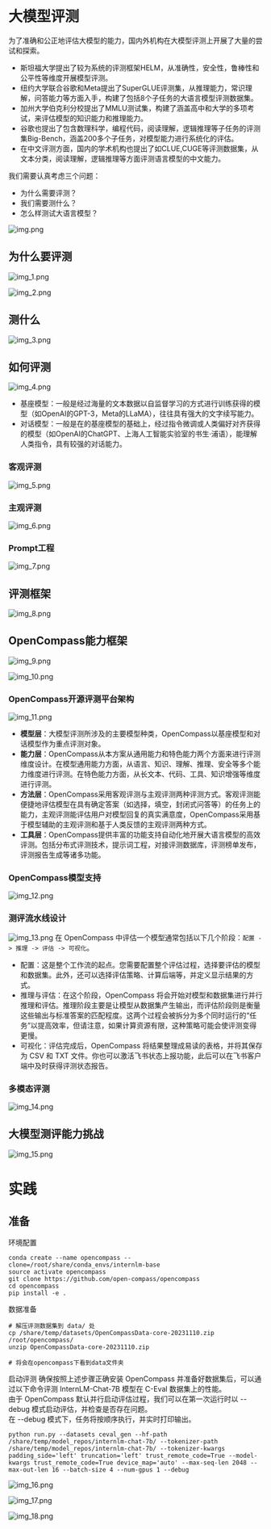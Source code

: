 # 大模型评测

为了准确和公正地评估大模型的能力，国内外机构在大模型评测上开展了大量的尝试和探索。
- 斯坦福大学提出了较为系统的评测框架HELM，从准确性，安全性，鲁棒性和公平性等维度开展模型评测。
- 纽约大学联合谷歌和Meta提出了SuperGLUE评测集，从推理能力，常识理解，问答能力等方面入手，构建了包括8个子任务的大语言模型评测数据集。
- 加州大学伯克利分校提出了MMLU测试集，构建了涵盖高中和大学的多项考试，来评估模型的知识能力和推理能力。
- 谷歌也提出了包含数理科学，编程代码，阅读理解，逻辑推理等子任务的评测集Big-Bench，涵盖200多个子任务，对模型能力进行系统化的评估。
- 在中文评测方面，国内的学术机构也提出了如CLUE,CUGE等评测数据集，从文本分类，阅读理解，逻辑推理等方面评测语言模型的中文能力。

我们需要认真考虑三个问题：
- 为什么需要评测？
- 我们需要测什么？
- 怎么样测试大语言模型？

![img.png](note_picture%2Fimg.png)

## 为什么要评测
![img_1.png](note_picture%2Fimg_1.png)

![img_2.png](note_picture%2Fimg_2.png)

## 测什么
![img_3.png](note_picture%2Fimg_3.png)

## 如何评测
![img_4.png](note_picture%2Fimg_4.png)
- 基座模型：一般是经过海量的文本数据以自监督学习的方式进行训练获得的模型（如OpenAI的GPT-3，Meta的LLaMA），往往具有强大的文字续写能力。
- 对话模型：一般是在的基座模型的基础上，经过指令微调或人类偏好对齐获得的模型（如OpenAI的ChatGPT、上海人工智能实验室的书生·浦语），能理解人类指令，具有较强的对话能力。
### 客观评测
![img_5.png](note_picture%2Fimg_5.png)
### 主观评测
![img_6.png](note_picture%2Fimg_6.png)

### Prompt工程
![img_7.png](note_picture%2Fimg_7.png)

## 评测框架
![img_8.png](note_picture%2Fimg_8.png)

## OpenCompass能力框架
![img_9.png](note_picture%2Fimg_9.png)

![img_10.png](note_picture%2Fimg_10.png)

### OpenCompass开源评测平台架构
![img_11.png](note_picture%2Fimg_11.png)
- **模型层**：大模型评测所涉及的主要模型种类，OpenCompass以基座模型和对话模型作为重点评测对象。
- **能力层**：OpenCompass从本方案从通用能力和特色能力两个方面来进行评测维度设计。在模型通用能力方面，从语言、知识、理解、推理、安全等多个能力维度进行评测。在特色能力方面，从长文本、代码、工具、知识增强等维度进行评测。
- **方法层**：OpenCompass采用客观评测与主观评测两种评测方式。客观评测能便捷地评估模型在具有确定答案（如选择，填空，封闭式问答等）的任务上的能力，主观评测能评估用户对模型回复的真实满意度，OpenCompass采用基于模型辅助的主观评测和基于人类反馈的主观评测两种方式。
- **工具层**：OpenCompass提供丰富的功能支持自动化地开展大语言模型的高效评测。包括分布式评测技术，提示词工程，对接评测数据库，评测榜单发布，评测报告生成等诸多功能。

### OpenCompass模型支持
![img_12.png](note_picture%2Fimg_12.png)

### 测评流水线设计
![img_13.png](note_picture%2Fimg_13.png)
在 OpenCompass 中评估一个模型通常包括以下几个阶段：`配置 -> 推理 -> 评估 -> 可视化`。

- 配置：这是整个工作流的起点。您需要配置整个评估过程，选择要评估的模型和数据集。此外，还可以选择评估策略、计算后端等，并定义显示结果的方式。
- 推理与评估：在这个阶段，OpenCompass 将会开始对模型和数据集进行并行推理和评估。推理阶段主要是让模型从数据集产生输出，而评估阶段则是衡量这些输出与标准答案的匹配程度。这两个过程会被拆分为多个同时运行的“任务”以提高效率，但请注意，如果计算资源有限，这种策略可能会使评测变得更慢。
- 可视化：评估完成后，OpenCompass 将结果整理成易读的表格，并将其保存为 CSV 和 TXT 文件。你也可以激活飞书状态上报功能，此后可以在飞书客户端中及时获得评测状态报告。

### 多模态评测
![img_14.png](note_picture%2Fimg_14.png)

## 大模型测评能力挑战
![img_15.png](note_picture%2Fimg_15.png)

# 实践
## 准备
环境配置
```shell
conda create --name opencompass --clone=/root/share/conda_envs/internlm-base
source activate opencompass
git clone https://github.com/open-compass/opencompass
cd opencompass
pip install -e .
```
数据准备
```shell
# 解压评测数据集到 data/ 处
cp /share/temp/datasets/OpenCompassData-core-20231110.zip /root/opencompass/
unzip OpenCompassData-core-20231110.zip

# 将会在opencompass下看到data文件夹
```
启动评测
确保按照上述步骤正确安装 OpenCompass 并准备好数据集后，可以通过以下命令评测 InternLM-Chat-7B 模型在 C-Eval 数据集上的性能。\
由于 OpenCompass 默认并行启动评估过程，我们可以在第一次运行时以 --debug 模式启动评估，并检查是否存在问题。\
在 --debug 模式下，任务将按顺序执行，并实时打印输出。
```shell
python run.py --datasets ceval_gen --hf-path /share/temp/model_repos/internlm-chat-7b/ --tokenizer-path /share/temp/model_repos/internlm-chat-7b/ --tokenizer-kwargs padding_side='left' truncation='left' trust_remote_code=True --model-kwargs trust_remote_code=True device_map='auto' --max-seq-len 2048 --max-out-len 16 --batch-size 4 --num-gpus 1 --debug
```
![img_16.png](note_picture%2Fimg_16.png)

![img_17.png](note_picture%2Fimg_17.png)

![img_18.png](note_picture%2Fimg_18.png)






































